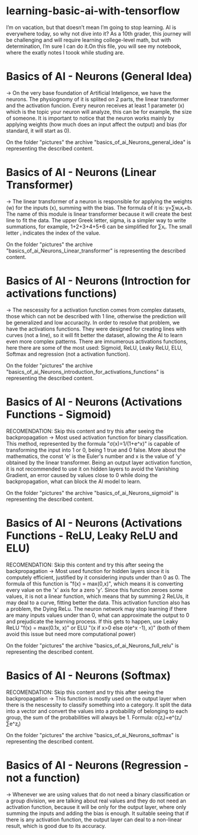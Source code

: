 # learning-basic-ai-with-tensorflow
I’m on vacation, but that doesn’t mean I’m going to stop learning. AI is everywhere today, so why not dive into it? As a 10th grader, this journey will be challenging and will require learning college-level math, but with determination, I’m sure I can do it.On this file, you will see my notebook, where the exatly notes I toook while studing are.

# Basics of AI - Neurons (General Idea)
-> On the very base foundation of Artificial Inteligence, we have the neurons. The physiognomy of it is splited on 2 parts, the linear transformer and the activation funcion. Every neuron receives at least 1 parameter (x) which is the topic your neuron will analyze, this can be for example, the size of someone. It is important to notice that the neuron works mainly by applying weights (how much does an input affect the output) and bias (for standard, it will start as 0). 

On the folder "pictures" the archive "basics_of_ai_Neurons_general_idea" is representing the described content.

# Basics of AI - Neurons (Linear Transformer)
-> The linear transformer of a neuron is responsible for applying the weights (w) for the inputs (x), summing with the bias. The formula of it is: y=∑wᵢxᵢ+b. The name of this module is linear transformer because it will create the best line to fit the data. The upper Greek letter, sigma, is a simpler way to write summations, for example, 1+2+3+4+5+6 can be simplified for ∑xᵢ. The small letter ᵢ indicates the index of the value. 

On the folder "pictures" the archive "basics_of_ai_Neurons_Linear_transformer" is representing the described content.

# Basics of AI - Neurons (Introction for activations functions)
-> The nescessity for a activation function comes from complex datasets, those which can not be described with 1 line, otherwise the prediction will be generalized and low accuracity. In order to resolve that problem, we have the activations functions. They were designed for creating lines with curves (not a line), so it will fit better the dataset, allowing the AI to learn even more complex patterns. There are imnumerous activations functions, here there are some of the most used: Sigmoid, ReLU, Leaky ReLU, ELU, Softmax and regression (not a activation function).

On the folder "pictures" the archive "basics_of_ai_Neurons_introduction_for_activations_functions" is representing the described content.

# Basics of AI - Neurons (Activations Functions - Sigmoid)
RECOMENDATION: Skip this content and try this after seeing the backpropagation
-> Most used activation function for binary classification. This method, represented by the formula "σ(x)=1/(1+e^x)" is capable of transforming the input into 1 or 0, being 1 true and 0 false. More about the mathematics, the const 'e' is the Euler's number and x is the value of 'y' obtained by the linear transformer. Being an output layer activation function, it is not recommended to use it on hidden layers to avoid the Vanishing Gradient, an error caused by values close to 0 while doing the backpropagation, what can block the AI model to learn.

On the folder "pictures" the archive "basics_of_ai_Neurons_sigmoid" is representing the described content.

# Basics of AI - Neurons (Activations Functions - ReLU, Leaky ReLU and ELU)
RECOMENDATION: Skip this content and try this after seeing the backpropagation
-> Most used function for hidden layers since it is computely efficient, justified by it considering inputs under than 0 as 0. The formula of this function is "f(x) = max(0,x)", which means it is converting every value on the 'x' axis for a zero 'y'. Since this function zeroes some values, it is not a linear function, which means that by summing 2 ReLUs, it may deal to a curve, fitting better the data. This activation function also has a problem, the Dying ReLu. The neuron network may stop learning if there are many inputs values under than 0, what can approximate the output to 0 and prejudicate the learning process. If this gets to happen, use Leaky ReLU "f(x) = max(0.1x, x)" or ELU "(x if x>0 else σ(e^x -1), x)" (both of them avoid this issue but need more computational power)

On the folder "pictures" the archive "basics_of_ai_Neurons_full_relu" is representing the described content.

# Basics of AI - Neurons (Softmax)
RECOMENDATION: Skip this content and try this after seeing the backpropagation
-> This function is mostly used on the output layer when there is the nescessity to classify something into a category. It split the data into a vector and convert the values into a probability of belonging to each group, the sum of the probabilities will always be 1. Formula: σ(zᵢ)=e^(zᵢ/∑e^zⱼ)

On the folder "pictures" the archive "basics_of_ai_Neurons_softmax" is representing the described content.

# Basics of AI - Neurons (Regression - not a function)
-> Whenever we are using values that do not need a binary classification or a group division, we are talking about real values and they do not need an activation function, because it will be only for the output layer, where only summing the inputs and adding the bias is enough. It suitable seeing that if there is any activation function, the output layer can deal to a non-linear result, which is good due to its accuracy.